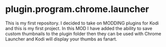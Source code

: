 # plugin.program.chrome.launcher

This is my first repository. I decided to take on MODDING plugins for Kodi and this is my first project. In this MOD I have added the ability to save custom thumbnails to the plugin folder then they can be used with Chrome Launcher and Kodi will display your thumbs as fanart.
